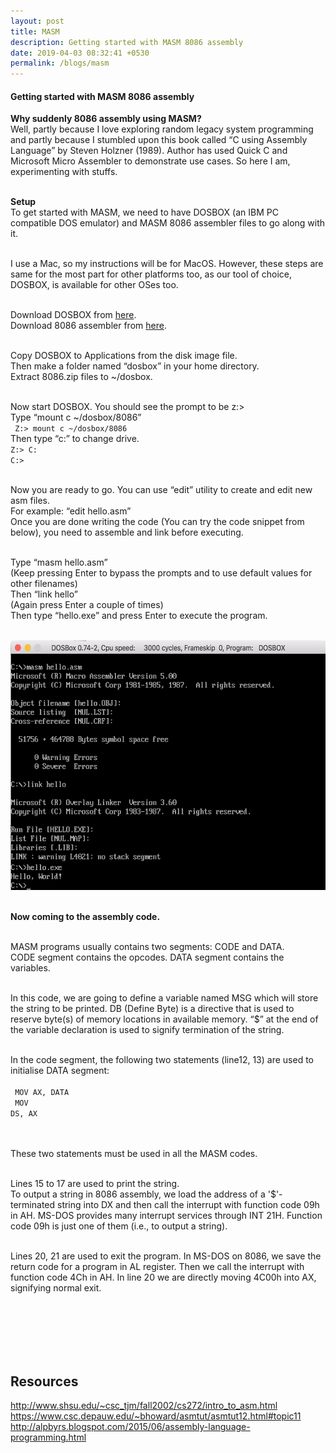 ```yaml
---
layout: post
title: MASM
description: Getting started with MASM 8086 assembly
date: 2019-04-03 08:32:41 +0530
permalink: /blogs/masm
---
```



<h4>Getting started with MASM 8086 assembly</h4>
<b>Why suddenly 8086 assembly using MASM? </b><br/>
Well, partly because I love exploring random legacy system programming
and partly because I stumbled upon this book called “C using Assembly Language” 
by Steven Holzner (1989). Author has used Quick C and Microsoft Micro Assembler
to demonstrate use cases. So here I am, experimenting with stuffs.<br/><br/>

<div class="main">

<article class="articlecolumn">

<p class="article">


<b>Setup</b><br/>
To get started with MASM, we need to have DOSBOX (an IBM PC compatible DOS emulator)
    and MASM 8086 assembler files to go along with it. <br/><br/>

I use a Mac, so my instructions will be for MacOS. However, these steps
    are same for the most part for other platforms too, as our tool of choice, 
    DOSBOX, is available for other OSes too.<br/><br/>

Download DOSBOX from <a href="http://www.dosbox.com">here</a>.<br/>
Download 8086 assembler from <a href="http://www.mediafire.com/file/mm7cjztce9efj4w/8086.zip">here</a>.<br/><br/>

Copy DOSBOX to Applications from the disk image file.<br/>
Then make a folder named “dosbox” in your home directory. <br/>
Extract 8086.zip files to ~/dosbox. <br/><br/>

Now start DOSBOX. You should see the prompt to be z:\><br/>
Type “mount c ~/dosbox/8086”<br/>
<code> Z:\> mount c ~/dosbox/8086</code> <br/>
Then type “c:” to change drive.<br/>
<code>Z:\> C:</code><br/>
<code>C:\></code><br/><br/>

Now you are ready to go. You can use “edit” utility to create and edit new asm files.<br/>
For example: “edit hello.asm”<br/>
Once you are done writing the code (You can try the code snippet from below),
    you need to assemble and link before executing.<br/><br/>

Type “masm hello.asm”<br/>
(Keep pressing Enter to bypass the prompts and to use default values for other filenames)<br/>
Then “link hello”<br/>
(Again press Enter a couple of times)<br/>
Then type “hello.exe” and press Enter to execute the program.<br/><br/>

<img src="https://github.com/axayjha/axayjha.github.io/raw/master/img/screenshots/masm.png" style="width:576px;height:400px;"><br/><br/>

<b>Now coming to the assembly code.</b><br/><br/>

MASM programs usually contains two segments: CODE and DATA.<br/>
CODE segment contains the opcodes. DATA segment contains the variables.<br/><br/>

In this code, we are going to define a variable named MSG which will store 
the string to be printed. DB (Define Byte) is a directive that is used to 
reserve byte(s) of memory locations in available memory. “$” at the end of
the variable declaration is used to signify termination of the string.<br/><br/>

In the code segment, the following two statements (line12, 13) are used to initialise DATA segment:<br/><br/>
<code>
MOV AX, DATA<br/>
MOV DS, AX<br/><br/>
</code>

These two statements must be used in all the MASM codes.<br/><br/>

Lines 15 to 17 are used to print the string.<br/>
To output a string in 8086 assembly, we load the address of a '$'-terminated string
    into DX and then call the interrupt with function code 09h in AH. MS-DOS provides
    many interrupt services through INT 21H. Function code 09h is just one of them
    (i.e., to output a string).<br/><br/>


Lines 20, 21 are used to exit the program. In MS-DOS on 8086, we save the return 
code for a program in AL register. Then we call the interrupt with
    function code 4Ch in AH. In line 20 we are directly moving 4C00h into AX, signifying normal exit.<br/><br/>
</p>
<br/><br/>
<script src="https://gist.github.com/axayjha/c592499d033ba4a70014311c67ebe9ec.js"></script> <br/><br/>
<h2>Resources</h2>
<a href="http://www.shsu.edu/~csc_tjm/fall2002/cs272/intro_to_asm.html">http://www.shsu.edu/~csc_tjm/fall2002/cs272/intro_to_asm.html</a><br/>
<a href="https://www.csc.depauw.edu/~bhoward/asmtut/asmtut12.html#topic11">https://www.csc.depauw.edu/~bhoward/asmtut/asmtut12.html#topic11</a><br/>
<a href="http://alpbyrs.blogspot.com/2015/06/assembly-language-programming.html">http://alpbyrs.blogspot.com/2015/06/assembly-language-programming.html</a><br/>

</article>

</div>
<br>

